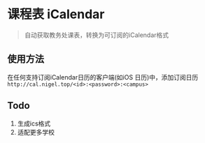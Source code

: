 # 课程表 iCalendar
> 自动获取教务处课表，转换为可订阅的iCalendar格式

## 使用方法
在任何支持订阅iCalendar日历的客户端(如iOS 日历)中，添加订阅日历
`http://cal.nigel.top/<id>:<password>:<campus>`

## Todo
1. 生成ics格式
2. 适配更多学校
